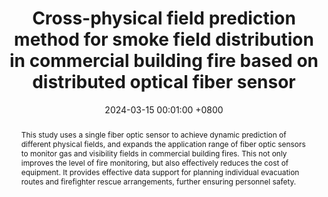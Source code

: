 ---
title:          "Cross-physical field prediction method for smoke field distribution in commercial building fire based on distributed optical fiber sensor"
date:           2024-03-15 00:01:00 +0800
selected:       false
pub:            "Journal of Building Engineering"
pub_date:       "2024"
abstract: >-
 This study uses a single fiber optic sensor to achieve dynamic prediction of different physical fields, and expands the application range of fiber optic sensors to monitor gas and visibility fields in commercial building fires. This not only improves the level of fire monitoring, but also effectively reduces the cost of equipment. It provides effective data support for planning individual evacuation routes and firefighter rescue arrangements, further ensuring personnel safety.
cover:          /assets/images/covers/cover5.png
authors:
- .
links:
  Paper: https://doi.org/10.1016/j.jobe.2024.109027
---